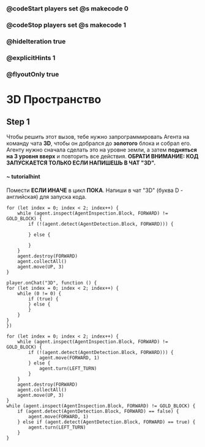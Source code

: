 ### @codeStart players set @s makecode 0
### @codeStop players set @s makecode 1

### @hideIteration true 
### @explicitHints 1
### @flyoutOnly true

# 3D Пространство

## Step 1
Чтобы решить этот вызов, тебе нужно запрограммировать Агента на команду чата **3D**, чтобы он добрался до **золотого** блока и собрал его. Агенту нужно сначала сделать это на уровне земли, а затем **подняться на 3 уровня вверх** и повторить все действия. **ОБРАТИ ВНИМАНИЕ: КОД ЗАПУСКАЕТСЯ ТОЛЬКО ЕСЛИ НАПИШЕШЬ В ЧАТ "3D".**

#### ~ tutorialhint
Помести **ЕСЛИ ИНАЧЕ** в цикл **ПОКА**. Напиши в чат "3D" (буква D - английская) для запуска кода.
```blocks
for (let index = 0; index < 2; index++) {
    while (agent.inspect(AgentInspection.Block, FORWARD) != GOLD_BLOCK) {
        if (!(agent.detect(AgentDetection.Block, FORWARD))) {

        } else {

        }
    }
    agent.destroy(FORWARD)
    agent.collectAll()
    agent.move(UP, 3)
}
```



```template
player.onChat("3D", function () {
for (let index = 0; index < 2; index++) {  
    while (0 != 0) {
        if (true) {
        } else {
        }
    }
}
})
``` 
```ghost
for (let index = 0; index < 2; index++) {
    while (agent.inspect(AgentInspection.Block, FORWARD) != GOLD_BLOCK) {
        if (!(agent.detect(AgentDetection.Block, FORWARD))) {
            agent.move(FORWARD, 1)
        } else {
            agent.turn(LEFT_TURN)
        }
    }
    agent.destroy(FORWARD)
    agent.collectAll()
    agent.move(UP, 3)
}
while (agent.inspect(AgentInspection.Block, FORWARD) != GOLD_BLOCK) {
    if (agent.detect(AgentDetection.Block, FORWARD) == false) {
        agent.move(FORWARD, 1)
    } else if (agent.detect(AgentDetection.Block, FORWARD) == true) {
        agent.turn(LEFT_TURN)
    }
}
```